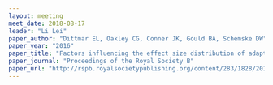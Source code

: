```yaml
---
layout: meeting
meet_date: 2018-08-17
leader: "Li Lei"
paper_author: "Dittmar EL, Oakley CG, Conner JK, Gould BA, Schemske DW"
paper_year: "2016"
paper_title: "Factors influencing the effect size distribution of adaptive substitutions"
paper_journal: "Proceedings of the Royal Society B"
paper_url: "http://rspb.royalsocietypublishing.org/content/283/1828/20153065"
---
```

